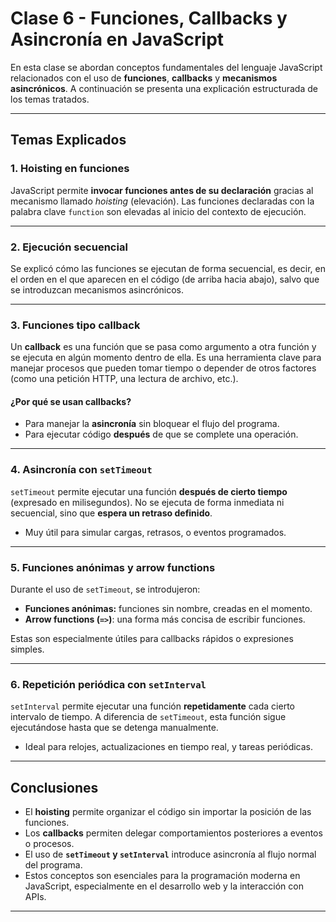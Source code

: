 # Clase 6 - Funciones, Callbacks y Asincronía en JavaScript

En esta clase se abordan conceptos fundamentales del lenguaje JavaScript relacionados con el uso de **funciones**, **callbacks** y **mecanismos asincrónicos**. A continuación se presenta una explicación estructurada de los temas tratados.

---

## Temas Explicados

### 1. Hoisting en funciones

JavaScript permite **invocar funciones antes de su declaración** gracias al mecanismo llamado *hoisting* (elevación). Las funciones declaradas con la palabra clave `function` son elevadas al inicio del contexto de ejecución.

---

### 2. Ejecución secuencial

Se explicó cómo las funciones se ejecutan de forma secuencial, es decir, en el orden en el que aparecen en el código (de arriba hacia abajo), salvo que se introduzcan mecanismos asincrónicos.

---

### 3. Funciones tipo callback

Un **callback** es una función que se pasa como argumento a otra función y se ejecuta en algún momento dentro de ella. Es una herramienta clave para manejar procesos que pueden tomar tiempo o depender de otros factores (como una petición HTTP, una lectura de archivo, etc.).

#### ¿Por qué se usan callbacks?
- Para manejar la **asincronía** sin bloquear el flujo del programa.
- Para ejecutar código **después** de que se complete una operación.

---

### 4. Asincronía con `setTimeout`

`setTimeout` permite ejecutar una función **después de cierto tiempo** (expresado en milisegundos). No se ejecuta de forma inmediata ni secuencial, sino que **espera un retraso definido**.

- Muy útil para simular cargas, retrasos, o eventos programados.

---

### 5. Funciones anónimas y arrow functions

Durante el uso de `setTimeout`, se introdujeron:
- **Funciones anónimas:** funciones sin nombre, creadas en el momento.
- **Arrow functions (`=>`)**: una forma más concisa de escribir funciones.

Estas son especialmente útiles para callbacks rápidos o expresiones simples.

---

### 6. Repetición periódica con `setInterval`

`setInterval` permite ejecutar una función **repetidamente** cada cierto intervalo de tiempo. A diferencia de `setTimeout`, esta función sigue ejecutándose hasta que se detenga manualmente.

- Ideal para relojes, actualizaciones en tiempo real, y tareas periódicas.

---

## Conclusiones

- El **hoisting** permite organizar el código sin importar la posición de las funciones.
- Los **callbacks** permiten delegar comportamientos posteriores a eventos o procesos.
- El uso de **`setTimeout` y `setInterval`** introduce asincronía al flujo normal del programa.
- Estos conceptos son esenciales para la programación moderna en JavaScript, especialmente en el desarrollo web y la interacción con APIs.

---
